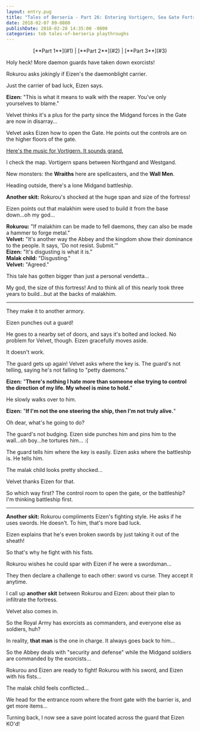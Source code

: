 ```yaml
---
layout: entry.pug
title: "Tales of Berseria - Part 26: Entering Vortigern, Sea Gate Fortress"
date: 2018-02-07 09-0800
publishDate: 2018-02-28 14:35:00 -0800
categories: tob tales-of-berseria playthroughs
---
```


<p style="text-align: center;">[**Part 1**](#1) | [**Part 2**](#2) | [**Part 3**](#3)</p>

<a name="1"></a>

Holy heck! More daemon guards have taken down exorcists!

Rokurou asks jokingly if Eizen's the daemonblight carrier.

Just the carrier of bad luck, Eizen says.

**Eizen:** "This is what it means to walk with the reaper. You've only yourselves to blame."

Velvet thinks it's a plus for the party since the Midgand forces in the Gate are now in disarray...

Velvet asks Eizen how to open the Gate. He points out the controls are on the higher floors of the gate.

<a href="https://youtu.be/Bd7oajCo12U">Here's the music for Vortigern. It sounds grand.</a>

I check the map. Vortigern spans between Northgand and Westgand.

New monsters: the **Wraiths** here are spellcasters, and the **Wall Men**.

Heading outside, there's a lone Midgand battleship.

**Another skit:** Rokurou's shocked at the huge span and size of the fortress!

Eizen points out that malakhim were used to build it from the base down...oh my god...

**Rokurou:** "If malakhim can be made to fell daemons, they can also be made a hammer to forge metal."<br/>
**Velvet:** "It's another way the Abbey and the kingdom show their dominance to the people. It says, 'Do not resist. Submit.'"<br/>
**Eizen:** "It's disgusting is what it is."<br/>
**Malak child:** "Disgusting."<br/>
**Velvet:** "Agreed."

This tale has gotten bigger than just a personal vendetta...

My god, the size of this fortress! And to think all of this nearly took three years to build...but at the backs of malakhim.

<a name="2"></a>

---

They make it to another armory.

Eizen punches out a guard!

He goes to a nearby set of doors, and says it's bolted and locked. No problem for Velvet, though. Eizen gracefully moves aside.

It doesn't work.

The guard gets up again! Velvet asks where the key is. The guard's not telling, saying he's not falling to "petty daemons."

**Eizen:** "**There's nothing I hate more than someone else trying to control the direction of my life. My wheel is mine to hold.**"

He slowly walks over to him.

**Eizen:** "**If I'm not the one steering the ship, then I'm not truly alive.**"

Oh dear, what's he going to do?

The guard's not budging. Eizen side punches him and pins him to the wall...oh boy...he tortures him... :(

The guard tells him where the key is easily. Eizen asks where the battleship is. He tells him.

The malak child looks pretty shocked...

Velvet thanks Eizen for that.

So which way first? The control room to open the gate, or the battleship? I'm thinking battleship first.

<a name="3"></a>

---

**Another skit:** Rokurou compliments Eizen's fighting style. He asks if he uses swords. He doesn't. To him, that's more bad luck.

Eizen explains that he's even broken swords by just taking it out of the sheath!

So that's why he fight with his fists.

Rokurou wishes he could spar with Eizen if he were a swordsman...

They then declare a challenge to each other: sword vs curse. They accept it anytime.

I call up **another skit** between Rokurou and Eizen: about their plan to infiltrate the fortress.

Velvet also comes in.

So the Royal Army has exorcists as commanders, and everyone else as soldiers, huh?

In reality, **that man** is the one in charge. It always goes back to him...

So the Abbey deals with "security and defense" while the Midgand soldiers are commanded by the exorcists...

Rokurou and Eizen are ready to fight! Rokurou with his sword, and Eizen with his fists...

The malak child feels conflicted...

We head for the entrance room where the front gate with the barrier is, and get more items...

Turning back, I now see a save point located across the guard that Eizen KO'd!